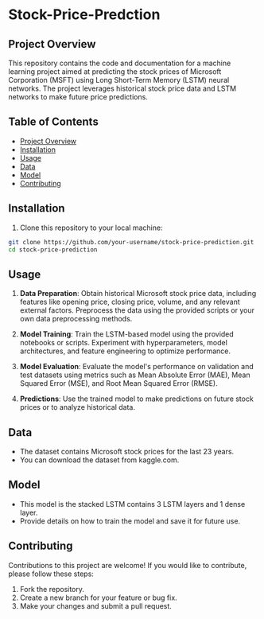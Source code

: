 # Stock-Price-Predction

## Project Overview

This repository contains the code and documentation for a machine learning project aimed at predicting the stock prices of Microsoft Corporation (MSFT) using Long Short-Term Memory (LSTM) neural networks. The project leverages historical stock price data and LSTM networks to make future price predictions.

## Table of Contents

- [Project Overview](#project-overview)
- [Installation](#installation)
- [Usage](#usage)
- [Data](#data)
- [Model](#model)
- [Contributing](#contributing)

## Installation

1. Clone this repository to your local machine:

```bash
git clone https://github.com/your-username/stock-price-prediction.git
cd stock-price-prediction
```


## Usage

1. **Data Preparation**: Obtain historical Microsoft stock price data, including features like opening price, closing price, volume, and any relevant external factors. Preprocess the data using the provided scripts or your own data preprocessing methods.

2. **Model Training**: Train the LSTM-based model using the provided notebooks or scripts. Experiment with hyperparameters, model architectures, and feature engineering to optimize performance.

3. **Model Evaluation**: Evaluate the model's performance on validation and test datasets using metrics such as Mean Absolute Error (MAE), Mean Squared Error (MSE), and Root Mean Squared Error (RMSE).

4. **Predictions**: Use the trained model to make predictions on future stock prices or to analyze historical data.

## Data

- The dataset contains Microsoft stock prices for the last 23 years.
- You can download the dataset from kaggle.com.

## Model

- This model is the stacked LSTM contains 3 LSTM layers and 1 dense layer.
- Provide details on how to train the model and save it for future use.


## Contributing

Contributions to this project are welcome! If you would like to contribute, please follow these steps:

1. Fork the repository.
2. Create a new branch for your feature or bug fix.
3. Make your changes and submit a pull request.



